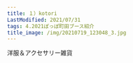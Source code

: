 ```yaml
---
title: １）kotori
LastModified: 2021/07/31
tags: 4.2021ぽっぽ町田ブース紹介
title_image: /img/20210719_123048_3.jpg
---
```

洋服＆アクセサリー雑貨